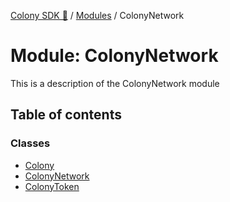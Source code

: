 [Colony SDK 🚀](../README.md) / [Modules](../modules.md) / ColonyNetwork

# Module: ColonyNetwork

This is a description of the ColonyNetwork module

## Table of contents

### Classes

- [Colony](../classes/ColonyNetwork.Colony.md)
- [ColonyNetwork](../classes/ColonyNetwork.ColonyNetwork-1.md)
- [ColonyToken](../classes/ColonyNetwork.ColonyToken.md)
